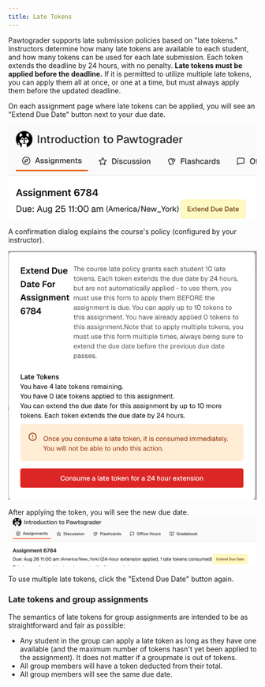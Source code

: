```yaml
---
title: Late Tokens
---
```


Pawtograder supports late submission policies based on "late tokens." Instructors determine how many late tokens are available to each student, and how many tokens can be used for each late submission. Each token extends the deadline by 24 hours, with no penalty. **Late tokens must be applied before the deadline.** If it is permitted to utilize multiple late tokens, you can apply them all at once, or one at a time, but must always apply them before the updated deadline.

On each assignment page where late tokens can be applied, you will see an "Extend Due Date" button next to your due date.

![alt text](assets/late-tokens-1754513689169.png)

A confirmation dialog explains the course's policy (configured by your instructor).

![alt text](assets/late-tokens-1754590579057.png)

After applying the token, you will see the new due date.
![alt text](assets/late-tokens-1754590617225.png)

To use multiple late tokens, click the "Extend Due Date" button again.


### Late tokens and group assignments

The semantics of late tokens for group assignments are intended to be as straightforward and fair as possible:
- Any student in the group can apply a late token as long as they have one available (and the maximum number of tokens hasn't yet been applied to the assignment). It does not matter if a groupmate is out of tokens.
- All group members will have a token deducted from their total.
- All group members will see the same due date.